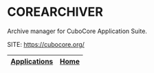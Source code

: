 # COREARCHIVER
 
 Archive manager for CuboCore Application Suite.
 
 SITE: https://cubocore.org/

 | [Applications](https://portable-linux-apps.github.io/apps.html) | [Home](https://portable-linux-apps.github.io)
 | --- | --- |
